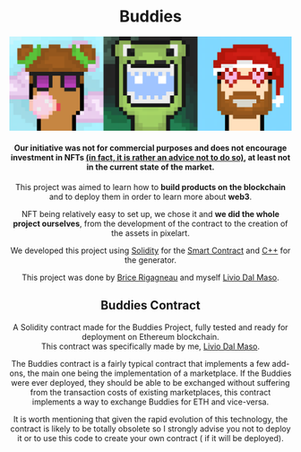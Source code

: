 <h1 align="center">Buddies</h1>

<p align="center">
  <img src="https://raw.githubusercontent.com/Humeur/Buddies_Gen/main/example.png" width="750">
</p>

<h4 align="center">
  <b>Our initiative was not for commercial purposes and does not encourage investment in NFTs <a href="https://www.howtogeek.com/774410/heres-the-problem-with-nfts/">(in fact, it is rather an advice not to do so)</a>, at least not in the current state of the market</b>.<br>
</h4>

<p align="center">
  This project was aimed to learn how to <b>build products on the blockchain</b> and to deploy them in order to learn more about <b>web3</b>.<br>
</p>

<p align="center">
  NFT being relatively easy to set up, we chose it and <b>we did the whole project ourselves</b>, from the development of the contract to the creation of the assets in pixelart.<br>
</p>

<p align="center">
  We developed this project using <a href="https://soliditylang.org/">Solidity</a> for the <a href="https://en.wikipedia.org/wiki/Smart_contract">Smart Contract</a> and <a href="https://fr.wikipedia.org/wiki/C%2B%2B">C++</a> for the generator.<br>
</p>

<p align="center">
  This project was done by <a href="https://github.com/bricerigagneau">Brice Rigagneau</a> and myself <a href="https://www.linkedin.com/in/livio-dal-maso-43a318198/">Livio Dal Maso</a>.
</p>

<h2 align="center">Buddies Contract</h2>
<p align="center">
 A Solidity contract made for the Buddies Project, fully tested and ready for deployment on Ethereum blockchain.<br>
  This contract was specifically made by me, <a href="https://www.linkedin.com/in/livio-dal-maso-43a318198/">Livio Dal Maso</a>.<br>
</p>

<p align="center">
  The Buddies contract is a fairly typical contract that implements a few add-ons, the main one being the implementation of a marketplace.
  If the Buddies were ever deployed, they should be able to be exchanged without suffering from the transaction costs of existing marketplaces, this contract implements    a way to exchange Buddies for ETH and vice-versa.<br>
</p>

<p align="center">
  It is worth mentioning that given the rapid evolution of this technology, the contract is likely to be totally obsolete so I strongly advise you not to deploy it or to use this code to create your own contract ( if it will be deployed).<br>
</p>

